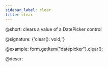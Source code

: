```yaml
---
sidebar_label: clear
title: clear
---          
```


@short: clears a value of a DatePicker control

@signature: {'clear(): void;'}

@example:
form.getItem("datepicker").clear();

@descr:
